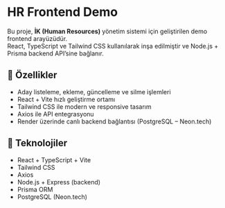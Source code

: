 # HR Frontend Demo

Bu proje, **İK (Human Resources)** yönetim sistemi için geliştirilen demo frontend arayüzüdür.  
React, TypeScript ve Tailwind CSS kullanılarak inşa edilmiştir ve Node.js + Prisma backend API’sine bağlanır.

## 🚀 Özellikler
- Aday listeleme, ekleme, güncelleme ve silme işlemleri  
- React + Vite hızlı geliştirme ortamı  
- Tailwind CSS ile modern ve responsive tasarım  
- Axios ile API entegrasyonu  
- Render üzerinde canlı backend bağlantısı (PostgreSQL – Neon.tech)

## 🔧 Teknolojiler
- React + TypeScript + Vite  
- Tailwind CSS  
- Axios  
- Node.js + Express (backend)  
- Prisma ORM  
- PostgreSQL (Neon.tech)